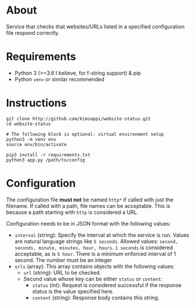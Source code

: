 # About
Service that checks that websites/URLs listed in a specified configuration file respond correctly.

# Requirements
* Python 3 (>=3.6 I believe, for f-string support) & pip
* Python `venv` or similar recommended

# Instructions
```shell
git clone http://github.com/kimsappi/website-status.git
cd website-status

# The following block is optional: virtual environment setup
python3 -m venv env
source env/bin/activate

pip3 install -r requirements.txt
python3 app.py /path/to/config
```

# Configuration
The configuration file **must not** be named `http*` if called with just the filename. If called with a path, file names can be acceptable. This is because a path starting with `http` is considered a URL.

Configuration needs to be in JSON format with the following values:
* `interval` (string): Specify the interval at which the service is run. Values are natural language strings like `5 seconds`. Allowed values: `second, seconds, minute, minutes, hour, hours`. `1 seconds` is considered acceptable, as is `5 hour`. There is a minimum enforced interval of 1 second. The number must be an integer
* `urls` (array): This array contains objects with the following values:
  * `url` (string): URL to be checked.
  * Second value whose key can be either `status` or `content`:
    * `status` (int): Request is considered successful if the response status is the value specified here.
    * `content` (string): Response body contains this string.
